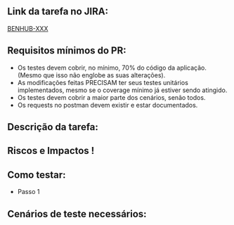 ## Link da tarefa no JIRA:
<!--- Link o card correspondente do JIRA aqui se houver -->
[BENHUB-XXX](https://hubees.atlassian.net/browse/BENHUB-XXX)

## Requisitos mínimos do PR:
- Os testes devem cobrir, no mínimo, 70% do código da aplicação. (Mesmo que isso não englobe as suas alterações).
- As modificações feitas PRECISAM ter seus testes unitários implementados, mesmo se o coverage mínimo já estiver sendo atingido.
- Os testes devem cobrir a maior parte dos cenários, senão todos.
- Os requests no postman devem existir e estar documentados.

## Descrição da tarefa:
<!--- Porque esta mudança é necessária? Que problema ela resolve? -->

## Riscos e Impactos !
<!--- Descreva quais os possiveis impactos no ambiente que essa sua alteração causará. -->

## Como testar:
<!--Quais páginas devem ser acessadas e quais procedimentos feitos para testar sua modificação? -->
- Passo 1

## Cenários de teste necessários:
<!--Quais são os provaveis cenários que podem acontecer nessa API -->